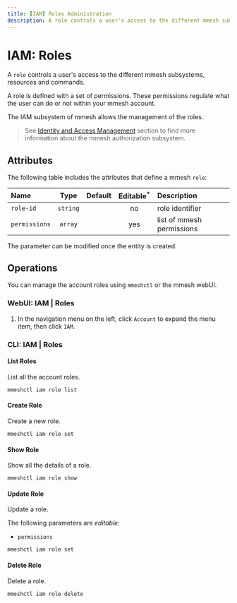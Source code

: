 ```yaml
---
title: [IAM] Roles Administration
description: A role controls a user's access to the different mmesh subsystems, resources and commands. The administrator can manage the roles using mmeshctl or the mmesh webUI.
---
```


# IAM: Roles

A `role` controls a user's access to the different mmesh subsystems, resources and commands.

A role is defined with a set of permissions. These permissions regulate what the user can do or not within your mmesh account.

The IAM subsystem of mmesh allows the management of the roles.

> See [Identity and Access Management](/docs/platform/iam/authorization/#user-roles) section to find more information about the mmesh authorization subsystem.

## Attributes

The following table includes the attributes that define a mmesh `role`:

| Name     | Type     | Default | Editable<sup>*</sup> | Description |
| :------- | :------: | :-----: | :------------------: | :---------- |
| `role-id` | `string` |         | no  | role identifier |
| `permissions`  | `array`  |         | yes | list of mmesh permissions |

<table-note>
The parameter can be modified once the entity is created.
</table-note>

## Operations

You can manage the account roles using `mmeshctl` or the mmesh webUI.

### WebUI: IAM | Roles

1. In the navigation menu on the left, click `Account` to expand the menu item, then click `IAM`.

### CLI: IAM | Roles

#### List Roles

List all the account roles.

```shell
mmeshctl iam role list
```

#### Create Role

Create a new role.

```shell
mmeshctl iam role set
```

#### Show Role

Show all the details of a role.

```shell
mmeshctl iam role show
```

#### Update Role

Update a role.

The following parameters are *editable*:

- `permissions`

```shell
mmeshctl iam role set
```

#### Delete Role

Delete a role.

```shell
mmeshctl iam role delete
```
